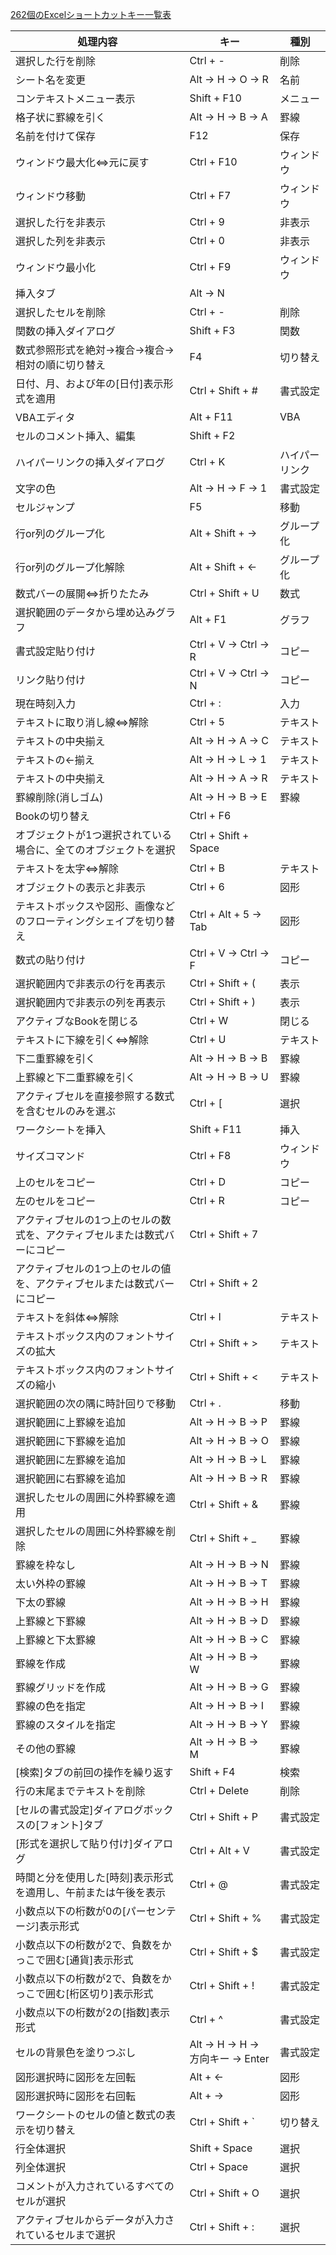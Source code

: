 [262個のExcelショートカットキー一覧表](https://office-hack.com/excel/shortcutkey-list/)<br/>

|処理内容|キー|種別|
|--- |--- |---|
|選択した行を削除|Ctrl + -|削除|
|シート名を変更|Alt → H → O → R|名前|
|コンテキストメニュー表示|Shift + F10|メニュー|
|格子状に罫線を引く|Alt → H → B → A|罫線|
|名前を付けて保存|F12|保存|
|ウィンドウ最大化⇔元に戻す|Ctrl + F10|ウィンドウ|
|ウィンドウ移動|Ctrl + F7|ウィンドウ|
|選択した行を非表示|Ctrl + 9|非表示|
|選択した列を非表示|Ctrl + 0|非表示|
|ウィンドウ最小化|Ctrl + F9|ウィンドウ|
|挿入タブ|Alt → N||
|選択したセルを削除|Ctrl + -|削除|
|関数の挿入ダイアログ|Shift + F3|関数|
|数式参照形式を絶対→複合→複合→相対の順に切り替え|F4|切り替え|
|日付、月、および年の[日付]表示形式を適用|Ctrl + Shift + #|書式設定|
|VBAエディタ|Alt + F11|VBA|
|セルのコメント挿入、編集|Shift + F2||
|ハイパーリンクの挿入ダイアログ|Ctrl + K|ハイパーリンク|
|文字の色|Alt → H → F → 1|書式設定|
|セルジャンプ|F5|移動|
|行or列のグループ化|Alt + Shift + →|グループ化|
|行or列のグループ化解除|Alt + Shift + ←|グループ化|
|数式バーの展開⇔折りたたみ|Ctrl + Shift + U|数式|
|選択範囲のデータから埋め込みグラフ|Alt + F1|グラフ|
|書式設定貼り付け|Ctrl + V → Ctrl → R|コピー|
|リンク貼り付け|Ctrl + V → Ctrl → N|コピー|
|現在時刻入力|Ctrl + :|入力|
|テキストに取り消し線⇔解除|Ctrl + 5|テキスト|
|テキストの中央揃え|Alt → H → A → C|テキスト|
|テキストの←揃え|Alt → H → L → 1|テキスト|
|テキストの中央揃え|Alt → H → A → R|テキスト|
|罫線削除(消しゴム)|Alt → H → B → E|罫線|
|Bookの切り替え|Ctrl + F6||
|オブジェクトが1つ選択されている場合に、全てのオブジェクトを選択|Ctrl + Shift + Space||
|テキストを太字⇔解除|Ctrl + B|テキスト|
|オブジェクトの表示と非表示|Ctrl + 6|図形|
|テキストボックスや図形、画像などのフローティングシェイプを切り替え|Ctrl + Alt + 5 → Tab|図形|
|数式の貼り付け|Ctrl + V → Ctrl → F|コピー|
|選択範囲内で非表示の行を再表示|Ctrl + Shift + (|表示|
|選択範囲内で非表示の列を再表示|Ctrl + Shift + )|表示|
|アクティブなBookを閉じる|Ctrl + W|閉じる|
|テキストに下線を引く⇔解除|Ctrl + U|テキスト|
|下二重罫線を引く|Alt → H → B → B|罫線|
|上罫線と下二重罫線を引く|Alt → H → B → U|罫線|
|アクティブセルを直接参照する数式を含むセルのみを選ぶ|Ctrl + [|選択|
|ワークシートを挿入|Shift + F11|挿入|
|サイズコマンド|Ctrl + F8|ウィンドウ|
|上のセルをコピー|Ctrl + D|コピー|
|左のセルをコピー|Ctrl + R|コピー|
|アクティブセルの1つ上のセルの数式を、アクティブセルまたは数式バーにコピー|Ctrl + Shift + 7||
|アクティブセルの1つ上のセルの値を、アクティブセルまたは数式バーにコピー|Ctrl + Shift + 2||
|テキストを斜体⇔解除|Ctrl + I|テキスト|
|テキストボックス内のフォントサイズの拡大|Ctrl + Shift + >|テキスト|
|テキストボックス内のフォントサイズの縮小|Ctrl + Shift + <|テキスト|
|選択範囲の次の隅に時計回りで移動|Ctrl + .|移動|
|選択範囲に上罫線を追加|Alt → H → B → P|罫線|
|選択範囲に下罫線を追加|Alt → H → B → O|罫線|
|選択範囲に左罫線を追加|Alt → H → B → L|罫線|
|選択範囲に右罫線を追加|Alt → H → B → R|罫線|
|選択したセルの周囲に外枠罫線を適用|Ctrl + Shift + &|罫線|
|選択したセルの周囲に外枠罫線を削除|Ctrl + Shift + _|罫線|
|罫線を枠なし|Alt → H → B → N|罫線|
|太い外枠の罫線|Alt → H → B → T|罫線|
|下太の罫線|Alt → H → B → H|罫線|
|上罫線と下罫線|Alt → H → B → D|罫線|
|上罫線と下太罫線|Alt → H → B → C|罫線|
|罫線を作成|Alt → H → B → W|罫線|
|罫線グリッドを作成|Alt → H → B → G|罫線|
|罫線の色を指定|Alt → H → B → I|罫線|
|罫線のスタイルを指定|Alt → H → B → Y|罫線|
|その他の罫線|Alt → H → B → M|罫線|
|[検索]タブの前回の操作を繰り返す|Shift + F4|検索|
|行の末尾までテキストを削除|Ctrl + Delete|削除|
|[セルの書式設定]ダイアログボックスの[フォント]タブ|Ctrl + Shift + P|書式設定|
|[形式を選択して貼り付け]ダイアログ|Ctrl + Alt + V|書式設定|
|時間と分を使用した[時刻]表示形式を適用し、午前または午後を表示|Ctrl + @|書式設定|
|小数点以下の桁数が0の[パーセンテージ]表示形式|Ctrl + Shift + %|書式設定|
|小数点以下の桁数が2で、負数をかっこで囲む[通貨]表示形式|Ctrl + Shift + $|書式設定|
|小数点以下の桁数が2で、負数をかっこで囲む[桁区切り]表示形式|Ctrl + Shift + !|書式設定|
|小数点以下の桁数が2の[指数]表示形式|Ctrl + ^|書式設定|
|セルの背景色を塗りつぶし|Alt → H → H → 方向キー → Enter|書式設定|
|図形選択時に図形を左回転|Alt + ←|図形|
|図形選択時に図形を右回転|Alt + →|図形|
|ワークシートのセルの値と数式の表示を切り替え|Ctrl + Shift + `|切り替え|
|行全体選択|Shift + Space|選択|
|列全体選択|Ctrl + Space|選択|
|コメントが入力されているすべてのセルが選択|Ctrl + Shift + O|選択|
|アクティブセルからデータが入力されているセルまで選択|Ctrl + Shift + :|選択|
